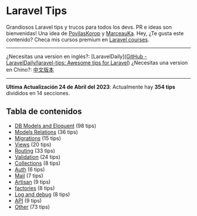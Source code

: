 # Laravel Tips

Grandiosos Laravel tips y  trucos para todos los devs. PR e ideas son bienvenidas!
Una  idea  de  [PovilasKorop](https://github.com/PovilasKorop) y [MarceauKa](https://github.com/MarceauKa).
Hey,  ¿Te gusta este contenido?  Checa mis cursos premium en  [Laravel courses](https://laraveldaily.com/courses?utm_source=github&utm_campaign=laravel-tips).

---

¿Necesitas una version en inglés?:
[LaravelDaily]([GitHub - LaravelDaily/laravel-tips: Awesome tips for Laravel](https://github.com/LaravelDaily/laravel-tips))
¿Necesitas una version en Chino?:
[中文版本](https://github.com/Lysice/laravel-tips-chinese/blob/master/README-zh.md)

---
**Ultima Actualización 24 de Abril del 2023**: Actualmente hay  **354 tips** divididos en 14 secciones.

## Tabla de contenidos

- [DB Models and Eloquent](db-models-and-eloquent.md) (98 tips)
- [Models Relations](models-relations.md) (36 tips)
- [Migrations](migrations.md) (15 tips)
- [Views](views.md) (20 tips)
- [Routing](routing.md) (33 tips)
- [Validation](validation.md) (24 tips)
- [Collections](collections.md) (8 tips)
- [Auth](auth.md) (6 tips)
- [Mail](mail.md) (7 tips)
- [Artisan](artisan.md) (9 tips)
- [factories](factories.md) (8 tips)
- [Log and debug](log-and-debug.md) (8 tips)
- [API](api.md) (9 tips)
- [Other](other.md) (73 tips)
